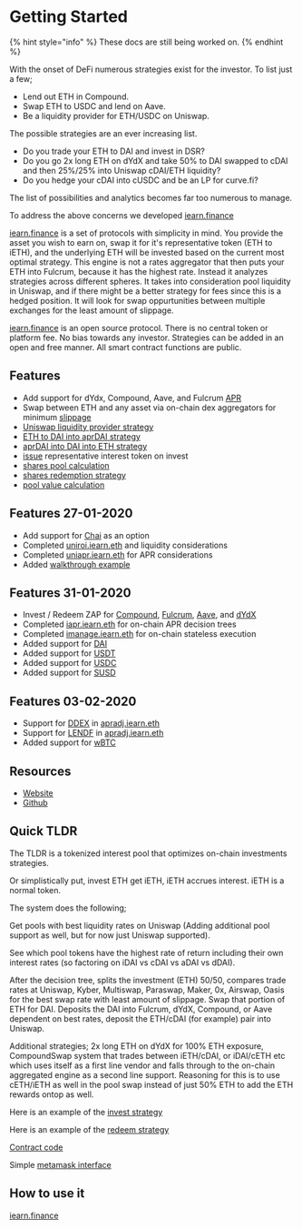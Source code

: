 # Getting Started

{% hint style="info" %}
These docs are still being worked on.
{% endhint %}

With the onset of DeFi numerous strategies exist for the investor. To list just a few;

* Lend out ETH in Compound.
* Swap ETH to USDC and lend on Aave.
* Be a liquidity provider for ETH/USDC on Uniswap.

The possible strategies are an ever increasing list.

* Do you trade your ETH to DAI and invest in DSR?
* Do you go 2x long ETH on dYdX and take 50% to DAI swapped to cDAI and then 25%/25% into Uniswap cDAI/ETH liquidity?
* Do you hedge your cDAI into cUSDC and be an LP for curve.fi?

The list of possibilities and analytics becomes far too numerous to manage.

To address the above concerns we developed [iearn.finance](https://iearn.finance)

[iearn.finance](https://iearn.finance) is a set of protocols with simplicity in mind. You provide the asset you wish to earn on, swap it for it's representative token (ETH to iETH), and the underlying ETH will be invested based on the current most optimal strategy. This engine is not a rates aggregator that then puts your ETH into Fulcrum, because it has the highest rate. Instead it analyzes strategies across different spheres. It takes into consideration pool liquidity in Uniswap, and if there might be a better strategy for fees since this is a hedged position. It will look for swap oppurtunities between multiple exchanges for the least amount of slippage.

[iearn.finance](https://iearn.finance) is an open source protocol. There is no central token or platform fee. No bias towards any investor. Strategies can be added in an open and free manner. All smart contract functions are public.

## Features

* Add support for dYdx, Compound, Aave, and Fulcrum [APR](https://github.com/iearn-finance/apr-oracle/blob/master/contracts/APROracle.sol)
* Swap between ETH and any asset via on-chain dex aggregators for minimum [slippage](https://github.com/iearn-finance/zap/blob/master/contracts/UniSwap_ETH_cDAI.sol)
* [Uniswap liquidity provider strategy](https://github.com/iearn-finance/zap/blob/master/contracts/UniSwap_ETH_cDAI.sol)
* [ETH to DAI into aprDAI strategy](https://github.com/iearn-finance/zap/blob/master/contracts/UniSwap_ETH_cDAI.sol)
* [aprDAI into DAI into ETH strategy](https://github.com/iearn-finance/zap/blob/master/contracts/UniSwap_ETH_cDAI.sol)
* [issue](https://github.com/iearn-finance/itoken/blob/master/contracts/IEther.sol) representative interest token on invest
* [shares pool calculation](https://github.com/iearn-finance/itoken/blob/master/contracts/IEther.sol)
* [shares redemption strategy](https://github.com/iearn-finance/itoken/blob/master/contracts/IEther.sol)
* [pool value calculation](https://github.com/iearn-finance/itoken/blob/master/contracts/IEther.sol)

## Features 27-01-2020

* Add support for [Chai](https://chai.money/) as an option
* Completed [uniroi.iearn.eth](https://etherscan.io/address/0xd04ca0ae1cd8085438fdd8c22a76246f315c2687#readContract) and liquidity considerations
* Completed [uniapr.iearn.eth](https://etherscan.io/address/0x4c70D89A4681b2151F56Dc2c3FD751aBb9CE3D95#readContract) for APR considerations
* Added [walkthrough example](https://docs.iearn.finance/walkthrough)

## Features 31-01-2020

* Invest / Redeem ZAP for [Compound](http://compound.finance), [Fulcrum](https://fulcrum.trade/), [Aave](http://aave.com/), and [dYdX](http://dydx.exchange/)
* Completed [iapr.iearn.eth](https://etherscan.io/address/0x9cad8ab10daa9af1a9d2b878541f41b697268eec#readContract) for on-chain APR decision trees
* Completed [imanage.iearn.eth](https://etherscan.io/address/0x318135fbd0b40d48fcef431ccdf6c7926450edfb#readContract) for on-chain stateless execution
* Added support for [DAI](https://etherscan.io/address/0x9d25057e62939d3408406975ad75ffe834da4cdd#readContract)
* Added support for [USDT](https://etherscan.io/address/0xa1787206d5b1bE0f432C4c4f96Dc4D1257A1Dd14)
* Added support for [USDC](https://etherscan.io/address/0xa2609b2b43ac0f5ebe27deb944d2a399c201e3da)
* Added support for [SUSD](https://etherscan.io/address/0x36324b8168f960A12a8fD01406C9C78143d41380)

## Features 03-02-2020

* Support for [DDEX](https://ddex.io/) in [apradj.iearn.eth](https://etherscan.io/address/0x62202691232bAc5fbf101b6f88713f44fAd939Ae#code)
* Support for [LENDF](https://www.lendf.me/) in [apradj.iearn.eth](https://etherscan.io/address/0x62202691232bAc5fbf101b6f88713f44fAd939Ae#code)
* Added support for [wBTC](https://etherscan.io/address/0x04ef8121ad039ff41d10029c91ea1694432514e9)

## Resources

* [Website](https://iearn.finance)
* [Github](https://github.com/iearn-finance)

## Quick TLDR

The TLDR is a tokenized interest pool that optimizes on-chain investments strategies.

Or simplistically put, invest ETH get iETH, iETH accrues interest. iETH is a normal token.

The system does the following;

Get pools with best liquidity rates on Uniswap (Adding additional pool support as well, but for now just Uniswap supported).

See which pool tokens have the highest rate of return including their own interest rates (so factoring on iDAI vs cDAI vs aDAI vs dDAI).

After the decision tree, splits the investment (ETH) 50/50, compares trade rates at Uniswap, Kyber, Multiswap, Paraswap, Maker, 0x, Airswap, Oasis for the best swap rate with least amount of slippage. Swap that portion of ETH for DAI. Deposits the DAI into Fulcrum, dYdX, Compound, or Aave dependent on best rates, deposit the ETH/cDAI (for example) pair into Uniswap.

Additional strategies; 2x long ETH on dYdX for 100% ETH exposure, CompoundSwap system that trades between iETH/cDAI, or iDAI/cETH etc which uses itself as a first line vendor and falls through to the on-chain aggregated engine as a second line support. Reasoning for this is to use cETH/iETH as well in the pool swap instead of just 50% ETH to add the ETH rewards ontop as well.

Here is an example of the [invest strategy](https://etherscan.io/tx/0x7e7fa4fe01bba24ee2383386c3804ed8ee79c1ed787b8177aa9c963cd489b355)

Here is an example of the [redeem strategy](https://etherscan.io/tx/0x3854a62e3026c9f559b92e9c9b15393a2228ae0f359c6a20d479d2f0e3aa0b93)

[Contract code](https://etherscan.io/address/0x9dde7cdd09dbed542fc422d18d89a589fa9fd4c0#code)

Simple [metamask interface](https://iearn.finance/)

## How to use it

[iearn.finance](https://iearn.finance)
